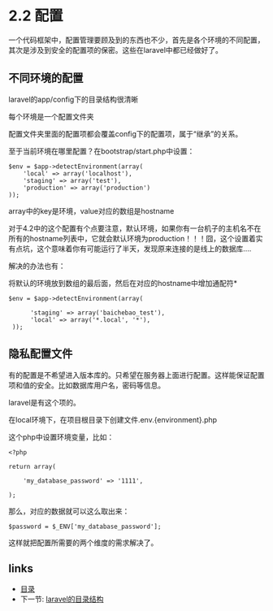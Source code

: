 # 2.2 配置

一个代码框架中，配置管理要顾及到的东西也不少，首先是各个环境的不同配置，其次是涉及到安全的配置项的保密。这些在laravel中都已经做好了。

## 不同环境的配置

laravel的app/config下的目录结构很清晰

每个环境是一个配置文件夹

配置文件夹里面的配置项都会覆盖config下的配置项，属于“继承”的关系。

至于当前环境在哪里配置？在bootstrap/start.php中设置：

```
$env = $app->detectEnvironment(array(
    'local' => array('localhost'),
    'staging' => array('test'),
    'production' => array('production')
));

```

array中的key是环境，value对应的数组是hostname

对于4.2中的这个配置有个点要注意，默认环境，如果你有一台机子的主机名不在所有的hostname列表中，它就会默认环境为production！！！囧，这个设置着实有点坑，这个意味着你有可能运行了半天，发现原来连接的是线上的数据库....

解决的办法也有：

将默认的环境放到数组的最后面，然后在对应的hostname中增加通配符*

```
$env = $app->detectEnvironment(array(

      'staging' => array('baichebao_test'),
      'local' => array('*.local', '*'),
 ));
```

## 隐私配置文件

有的配置是不希望进入版本库的。只希望在服务器上面进行配置。这样能保证配置项和值的安全。比如数据库用户名，密码等信息。

laravel是有这个项的。

在local环境下，在项目根目录下创建文件.env.{environment}.php

这个php中设置环境变量，比如：

```
<?php

return array(

    'my_database_password' => '1111',

);
```

那么，对应的数据就可以这么取出来：

```
$password = $_ENV['my_database_password'];
```
这样就把配置所需要的两个维度的需求解决了。

## links
  * [目录](<preface.md>)
  * 下一节: [laravel的目录结构](<01.3.md>)
